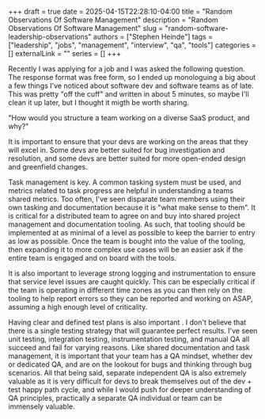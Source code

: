 +++ 
draft = true
date = 2025-04-15T22:28:10-04:00
title = "Random Observations Of Software Management"
description = "Random Observations Of Software Management"
slug = "random-software-leadership-observations"
authors = ["Stephen Heinde"]
tags = ["leadership", "jobs", "management", "interview", "qa", "tools"]
categories = []
externalLink = ""
series = []
+++

Recently I was applying for a job and I was asked the following question. The response format was free form, so I ended up monologuing a big about a few things I've noticed about software dev and software teams as of late. This was pretty "off the cuff" and written in about 5 minutes, so maybe I'll clean it up later, but I thought it migth be worth sharing. 

"How would you structure a team working on a diverse SaaS product, and why?"

It is important to ensure that your devs are working on the areas that they will excel in. Some devs are better suited for bug investigation and resolution, and some devs are better suited for more open-ended design and greenfield changes. 

Task management is key. A common tasking system must be used, and metrics related to task progress are helpful in understanding a teams shared metrics. Too often, I've seen disparate team members using their own tasking and documentation because it is "what make sense to them". It is critical for a distributed team to agree on and buy into shared project management and documentation tooling. As such, that tooling should be implemented at as minimal of a level as possible to keep the barrier to entry as low as possible. Once the team is bought into the value of the tooling, then expanding it to more complex use cases will be an easier ask if the entire team is engaged and on board with the tools. 

It is also important to leverage strong logging and instrumentation to ensure that service level issues are caught quickly. This can be especially critical if the team is operating in different time zones as you can then rely on the tooling to help report errors so they can be reported and working on ASAP, assuming a high enough level of criticality. 

Having clear and defined test plans is also important . I don't believe that there is a single testing strategy that will guarantee perfect results. I've seen unit testing, integration testing, instrumentation testing, and manual QA all succeed and fail for varying reasons. Like shared documentation and task management, it is important that your team has a QA mindset, whether dev or dedicated QA, and are on the lookout for bugs and thinking through bug scenarios. All that being said, separate independent QA is also extremely valuable as it is very difficult for devs to break themselves out of the dev + test happy path cycle, and while I would push for deeper understanding of QA principles, practically a separate QA individual or team can be immensely valuable. 